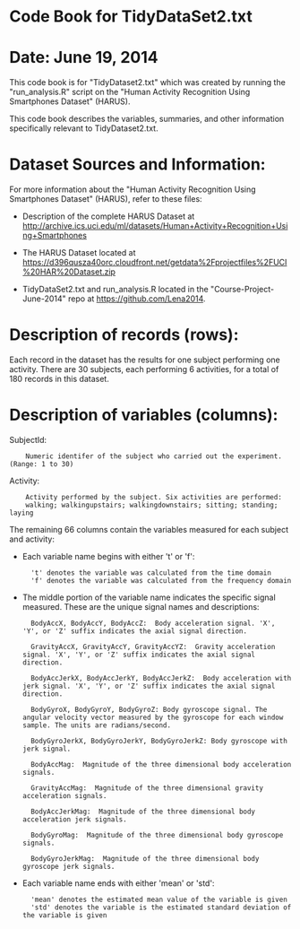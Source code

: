 Code Book for TidyDataSet2.txt
========================================================
Date: June 19, 2014
========================================================

This code book is for "TidyDataset2.txt" which was created by running the "run_analysis.R" script on the "Human Activity Recognition Using Smartphones Dataset" (HARUS).

This code book describes the variables, summaries, and other information specifically relevant to TidyDataset2.txt. 


Dataset Sources and Information:
========================================================

For more information about the "Human Activity Recognition Using Smartphones Dataset" (HARUS), refer to these files:

- Description of the complete HARUS Dataset at http://archive.ics.uci.edu/ml/datasets/Human+Activity+Recognition+Using+Smartphones

- The HARUS Dataset located at https://d396qusza40orc.cloudfront.net/getdata%2Fprojectfiles%2FUCI%20HAR%20Dataset.zip

- TidyDataSet2.txt and run_analysis.R located in the "Course-Project-June-2014" repo at https://github.com/Lena2014.


Description of records (rows):
========================================================

Each record in the dataset has the results for one subject performing one activity.
There are 30 subjects, each performing 6 activities, for a total of 180 records in this dataset.


Description of variables (columns):
========================================================

SubjectId:

        Numeric identifer of the subject who carried out the experiment. (Range: 1 to 30)
        
Activity:

        Activity performed by the subject. Six activities are performed:
        walking; walkingupstairs; walkingdownstairs; sitting; standing; laying
        
The remaining 66 columns contain the variables measured for each subject and activity:
        
- Each variable name begins with either 't' or 'f':

        't' denotes the variable was calculated from the time domain
        'f' denotes the variable was calculated from the frequency domain

- The middle portion of the variable name indicates the specific signal measured. These are the unique signal names and descriptions:

        BodyAccX, BodyAccY, BodyAccZ:  Body acceleration signal. 'X', 'Y', or 'Z' suffix indicates the axial signal direction. 
        
        GravityAccX, GravityAccY, GravityAccYZ:  Gravity acceleration signal. 'X', 'Y', or 'Z' suffix indicates the axial signal direction.
        
        BodyAccJerkX, BodyAccJerkY, BodyAccJerkZ:  Body acceleration with jerk signal. 'X', 'Y', or 'Z' suffix indicates the axial signal direction.

        BodyGyroX, BodyGyroY, BodyGyroZ: Body gyroscope signal. The angular velocity vector measured by the gyroscope for each window sample. The units are radians/second.
        
        BodyGyroJerkX, BodyGyroJerkY, BodyGyroJerkZ: Body gyroscope with jerk signal.
        
        BodyAccMag:  Magnitude of the three dimensional body acceleration signals.
        
        GravityAccMag:  Magnitude of the three dimensional gravity acceleration signals.
        
        BodyAccJerkMag:  Magnitude of the three dimensional body acceleration jerk signals.
        
        BodyGyroMag:  Magnitude of the three dimensional body gyroscope signals.
        
        BodyGyroJerkMag:  Magnitude of the three dimensional body gyroscope jerk signals.

- Each variable name ends with either 'mean' or 'std':

        'mean' denotes the estimated mean value of the variable is given
        'std' denotes the variable is the estimated standard deviation of the variable is given

